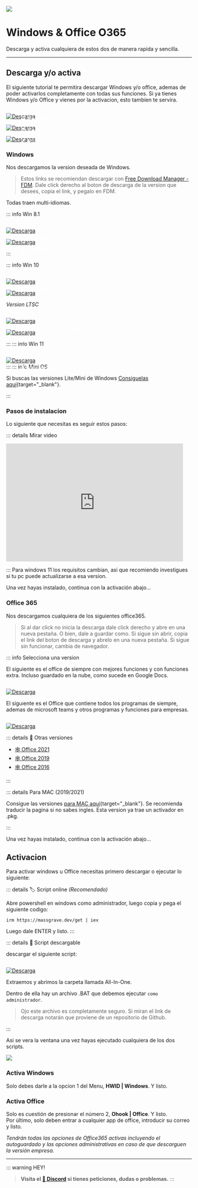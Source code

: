 ![](https://i.postimg.cc/Kv1DPvVg/Windows-Office.png)
# Windows & Office O365
Descarga y activa cualquiera de estos dos de manera rapida y sencilla.

---

## Descarga y/o activa

El siguiente tutorial te permitira descargar Windows y/o office, ademas de poder activarlos completamente con todas sus funciones.
Si ya tienes Windows y/o Office y vienes por la activacion, esto tambien te servira.

<a href="#windows">
 <div style="position: relative; padding-top: 1em">
   <p style="position: absolute; top: 5px; left: 20px; font-size: 14px; color: white; text-indent: 20px">💻 Descarga Windows</p>
   <img src="https://i.postimg.cc/RZPvRHhg/Mini-Descarga.png" alt="Descarga" />
 </div>
</a>

<a href="#office-365">
 <div style="position: relative; padding-top: 1em">
   <p style="position: absolute; top: 5px; left: 20px; font-size: 14px; color: white; text-indent: 20px">📚 Descarga Office 365</p>
   <img src="https://i.postimg.cc/RZPvRHhg/Mini-Descarga.png" alt="Descarga" />
 </div>
</a>

<a href="#activacion">
 <div style="position: relative; padding-top: 1em">
   <p style="position: absolute; top: 5px; left: 20px; font-size: 14px; color: white; text-indent: 20px">✔ Activa Windows/office</p>
   <img src="https://i.postimg.cc/RZPvRHhg/Mini-Descarga.png" alt="Descarga" />
 </div>
</a>


### Windows

Nos descargamos la version deseada de Windows.

> Estos links se recomiendan descargar con [Free Download Manager - FDM](https://www.freedownloadmanager.org/es/). 
> Dale click derecho al boton de descarga de la version que desees, copia el link, y pegalo en FDM.    

Todas traen multi-idiomas.

::: info Win 8.1     

<a href="https://drive.massgrave.dev/es_windows_8.1_with_update_x64_dvd_6051503.iso">
 <div style="position: relative; padding-top: 1em">
   <p style="position: absolute; top: 20px; left: 20px; font-size: 14px; color: white; text-indent: 20px">🤍 Windows 8.1 x64</p>
   <img src="https://i.postimg.cc/RZPvRHhg/Mini-Descarga.png" alt="Descarga" />
 </div>
</a>

    
<a href="https://drive.massgrave.dev/es_windows_8.1_with_update_x86_dvd_6051666.iso">
 <div style="position: relative; padding-top: 1em">
   <p style="position: absolute; top: 20px; left: 20px; font-size: 14px; color: white; text-indent: 20px">🤍 Windows 8.1 x32</p>
   <img src="https://i.postimg.cc/RZPvRHhg/Mini-Descarga.png" alt="Descarga" />
 </div>
</a>

:::

::: info Win 10 

<a href="https://drive.massgrave.dev/es-es_windows_10_consumer_editions_version_22h2_updated_oct_2023_x64_dvd_eb811ccc.iso">
 <div style="position: relative; padding-top: 1em">
   <p style="position: absolute; top: 20px; left: 20px; font-size: 14px; color: white; text-indent: 20px">🤍 Windows 10 x64</p>
   <img src="https://i.postimg.cc/RZPvRHhg/Mini-Descarga.png" alt="Descarga" />
 </div>
</a>

<a href="https://drive.massgrave.dev/es-es_windows_10_consumer_editions_version_22h2_updated_oct_2023_x86_dvd_eb811ccc.iso">
 <div style="position: relative; padding-top: 1em">
   <p style="position: absolute; top: 20px; left: 20px; font-size: 14px; color: white; text-indent: 20px">🤍 Windows 8.1 x32</p>
   <img src="https://i.postimg.cc/RZPvRHhg/Mini-Descarga.png" alt="Descarga" />
 </div>
</a>

*Version LTSC*

<a href="https://drive.massgrave.dev/es-es_windows_10_enterprise_ltsc_2021_x64_dvd_51d721ea.iso">
 <div style="position: relative; padding-top: 1em">
   <p style="position: absolute; top: 20px; left: 20px; font-size: 14px; color: white; text-indent: 20px">🤍 Windows 10 LTSC x64</p>
   <img src="https://i.postimg.cc/RZPvRHhg/Mini-Descarga.png" alt="Descarga" />
 </div>
</a>

<a href="https://drive.massgrave.dev/es-es_windows_10_enterprise_ltsc_2021_x86_dvd_243c83eb.iso">
 <div style="position: relative; padding-top: 1em">
   <p style="position: absolute; top: 20px; left: 20px; font-size: 14px; color: white; text-indent: 20px">🤍 Windows 10 LTSC x32</p>
   <img src="https://i.postimg.cc/RZPvRHhg/Mini-Descarga.png" alt="Descarga" />
 </div>
</a>

:::
::: info Win 11

<a href="https://drive.massgrave.dev/es-es_windows_11_consumer_editions_version_22h2_updated_oct_2023_x64_dvd_0f09f40a.iso">
 <div style="position: relative; padding-top: 1em">
   <p style="position: absolute; top: 20px; left: 20px; font-size: 14px; color: white; text-indent: 20px">🤍 Windows 11 x64</p>
   <img src="https://i.postimg.cc/RZPvRHhg/Mini-Descarga.png" alt="Descarga" />
 </div>
</a>
:::
::: info Mini OS

Si buscas las versiones Lite/Mini de Windows [Consiguelas aquí](https://www.dprojects.org/minios){target="_blank"}.

::: 

### Pasos de instalacion

Lo siguiente que necesitas es seguir estos pasos: 

::: details Mirar video

<iframe width="480" height="320" src="https://www.youtube.com/embed/qedjN2AA3gU" title="tutorial USB Booteable" frameborder="0" allow="accelerometer; autoplay; clipboard-write; encrypted-media; gyroscope; picture-in-picture; web-share" allowfullscreen></iframe>

:::
Para windows 11 los requisitos cambian, asi que recomiendo investigues si tu pc puede actualizarse a esa version.     

Una vez hayas instalado, continua con la activación abajo...

### Office 365

Nos descargamos cualquiera de los siguientes office365.

> Si al dar click no inicia la descarga dale click derecho y abre en una nueva pestaña. O bien, dale a guardar como. Si sigue sin abrir, copia el link del boton de descarga y abrelo en una nueva pestaña. Si sigue sin funcionar, cambia de navegador.

::: info Selecciona una version    

El siguiente es el office de siempre con mejores funciones y con funciones extra. Incluso guardado en la nube, como sucede en Google Docs.

<a href="https://officecdn.microsoft.com/db/492350f6-3a01-4f97-b9c0-c7c6ddf67d60/media/es-es/O365ProPlusRetail.img">
 <div style="position: relative; padding-top: 1em">
   <p style="position: absolute; top: 20px; left: 20px; font-size: 14px; color: white; text-indent: 20px">🤍 Office Personal</p>
   <img src="https://i.postimg.cc/RZPvRHhg/Mini-Descarga.png" alt="Descarga" />
 </div>
</a>


El siguiente es el Office que contiene todos los programas de siempre, ademas de microsoft teams y otros programas y funciones para empresas.

<a href="http://officecdn.microsoft.com/db/492350F6-3A01-4F97-B9C0-C7C6DDF67D60/media/es-es/O365BusinessRetail.img">
 <div style="position: relative; padding-top: 1em">
   <p style="position: absolute; top: 20px; left: 20px; font-size: 14px; color: white; text-indent: 20px">🤍 Office para Empresa</p>
   <img src="https://i.postimg.cc/RZPvRHhg/Mini-Descarga.png" alt="Descarga" />
 </div>
</a>

::: details 👀 Otras versiones


- [🕸 Office 2021](https://officecdn.microsoft.com/db/492350f6-3a01-4f97-b9c0-c7c6ddf67d60/media/es-es/ProPlus2021Retail.img)        
- [🕸 Office 2019](https://officecdn.microsoft.com/db/492350f6-3a01-4f97-b9c0-c7c6ddf67d60/media/es-es/ProPlus2019Retail.img)       
- [🕸 Office 2016](https://officecdn.microsoft.com/db/492350f6-3a01-4f97-b9c0-c7c6ddf67d60/media/es-es/ProPlusRetail.img)

:::

::: details Para MAC (2019/2021)

Consigue las versiones [para MAC aquí](https://github.com/alsyundawy/Microsoft-Office-For-MacOS){target="_blank"}. Se recomienda traducir la pagina si no sabes ingles. Esta version ya trae un activador en .pkg.

:::

Una vez hayas instalado, continua con la activación abajo...


## Activacion

Para activar windows u Office necesitas primero descargar o ejecutar lo siguiente:

::: details 🏷 Script online *(Recomendado)*

Abre powershell en windows como administrador, luego copia y pega el siguiente codigo:

```
irm https://massgrave.dev/get | iex
```

Luego dale ENTER y listo.
:::

::: details 📜 Script descargable

descargar el siguiente script:

<a href="https://github.com/massgravel/Microsoft-Activation-Scripts/archive/refs/heads/master.zip">
 <div style="position: relative; padding-top: 1em">
   <p style="position: absolute; top: 20px; left: 20px; font-size: 14px; color: white; text-indent: 20px">🤍 Script Activador</p>
   <img src="https://i.postimg.cc/RZPvRHhg/Mini-Descarga.png" alt="Descarga" />
 </div>
</a>


Extraemos y abrimos la carpeta llamada All-In-One. 

Dentro de ella hay un archivo .BAT que debemos ejecutar `como administrador`.

> Ojo este archivo es completamente seguro. Si miran el link de descarga notarán que proviene de un repositorio de Github.

:::

Asi se vera la ventana una vez hayas ejecutado cualquiera de los dos scripts. 

![](https://i.postimg.cc/G3TpBGx6/image-1.png)

### Activa Windows

Solo debes darle a la opcion 1 del Menu, **HWID | Windows**. Y listo.


### Activa Office

Solo es cuestión de presionar el número 2, **Ohook | Office**. Y listo.   
Por último, solo deben entrar a cualquier app de office, introducir su correo y listo.

*Tendrán todas las opciones de Office365 activas incluyendo el autoguardado y las opciones administrativas en caso de que descarguen la versión empresa.*


---

::: warning HEY!
> **Visita el [🚀 Discord](https://discord.gg/hVKeY3uEru) si tienes peticiones, dudas o problemas.**
:::